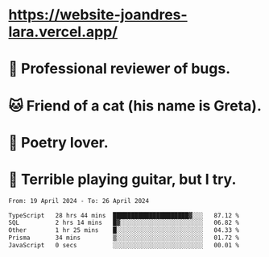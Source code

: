 # https://website-joandres-lara.vercel.app/
# 🐛 Professional reviewer of bugs.
# 🐱 Friend of a cat (his name is Greta).
# 📜 Poetry lover.
# 🎸 Terrible playing guitar, but I try.

<!--START_SECTION:waka-->

```txt
From: 19 April 2024 - To: 26 April 2024

TypeScript   28 hrs 44 mins  █████████████████████▓░░░   87.12 %
SQL          2 hrs 14 mins   █▓░░░░░░░░░░░░░░░░░░░░░░░   06.82 %
Other        1 hr 25 mins    █░░░░░░░░░░░░░░░░░░░░░░░░   04.33 %
Prisma       34 mins         ▒░░░░░░░░░░░░░░░░░░░░░░░░   01.72 %
JavaScript   0 secs          ░░░░░░░░░░░░░░░░░░░░░░░░░   00.01 %
```

<!--END_SECTION:waka-->
